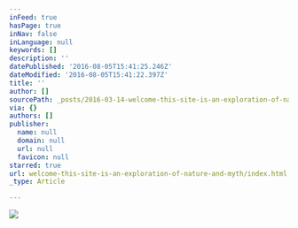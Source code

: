 ```yaml
---
inFeed: true
hasPage: true
inNav: false
inLanguage: null
keywords: []
description: ''
datePublished: '2016-08-05T15:41:25.246Z'
dateModified: '2016-08-05T15:41:22.397Z'
title: ''
author: []
sourcePath: _posts/2016-03-14-welcome-this-site-is-an-exploration-of-nature-and-myth.md
via: {}
authors: []
publisher:
  name: null
  domain: null
  url: null
  favicon: null
starred: true
url: welcome-this-site-is-an-exploration-of-nature-and-myth/index.html
_type: Article

---
```

![](https://the-grid-user-content.s3-us-west-2.amazonaws.com/7ae40441-0710-43fb-8175-778fd4c67d7d.jpg)
